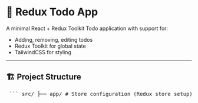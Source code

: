 # 🧾 Redux Todo App

A minimal React + Redux Toolkit Todo application with support for:

- Adding, removing, editing todos
- Redux Toolkit for global state
- TailwindCSS for styling

---

## 🏗 Project Structure

<pre> ``` src/ ├── app/ # Store configuration (Redux store setup) ├── features/ │ └── todos/ # Slice, actions, reducer for todos ├── components/ # UI components: AddTodo, TodoList, etc. └── App.js # Main React app entry point ``` </pre>